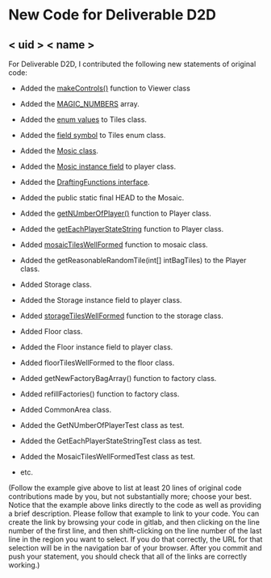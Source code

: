 # New Code for Deliverable D2D

## < uid > < name >

For Deliverable D2D, I contributed the following new statements of original code:

- Added the [makeControls()](https://gitlab.cecs.anu.edu.au/comp1110/comp1110-ass2/-/blob/master/src/comp1110/ass2/gui/Viewer.java#L47-72) function to Viewer class
- Added the [MAGIC_NUMBERS](https://gitlab.cecs.anu.edu.au/comp1110/comp1110-ass2/-/blob/master/src/comp1110/ass2/Azul.java#L250-307) array.

- Added the [enum values](https://gitlab.cecs.anu.edu.au/u7274095/comp1110-ass2-tue12t/-/blob/master/src/comp1110/ass2/D2B/Tiles.java#L5-10) to Tiles class.
- Added the [field symbol](https://gitlab.cecs.anu.edu.au/u7274095/comp1110-ass2-tue12t/-/blob/master/src/comp1110/ass2/D2B/Tiles.java#L13) to Tiles enum class.
- Added the [Mosic class](https://gitlab.cecs.anu.edu.au/u7274095/comp1110-ass2-tue12t/-/blob/master/src/comp1110/ass2/D2B/Mosaic.java).
- Added the [Mosic instance field](https://gitlab.cecs.anu.edu.au/u7274095/comp1110-ass2-tue12t/-/blob/master/src/comp1110/ass2/D2B/Player.java#L12) to player class.  
- Added the [DraftingFunctions interface](https://gitlab.cecs.anu.edu.au/u7274095/comp1110-ass2-tue12t/-/blob/master/src/comp1110/ass2/D2B/DraftingFunctions.java).
- Added the public static final HEAD to the Mosaic.   
- Added the [getNUmberOfPlayer()]() function to Player class.
- Added the [getEachPlayerStateString]() function to Player class.
- Added [mosaicTilesWellFormed]() function to mosaic class.
- Added the getReasonableRandomTile(int[] intBagTiles) to the Player class. 
- Added Storage class.
- Added the Storage instance field to player class.  
- Added [storageTilesWellFormed]() function to the storage class.
- Added Floor class.
- Added the Floor instance field to player class.  
- Added floorTilesWellFormed to the floor class.
- Added getNewFactoryBagArray() function to factory class.
- Added refillFactories() function to factory class.
- Added CommonArea class.  
- Added the GetNUmberOfPlayerTest class as test.
- Added the GetEachPlayerStateStringTest class as test.
- Added the MosaicTilesWellFormedTest class as test.
- etc.

(Follow the example give above to list at least 20 lines of original code contributions made by you, but not substantially more; choose your best. Notice that the example above links directly to the code as well as providing a brief description.   Please follow that example to link to your code.  You can create the link by browsing your code in gitlab, and then clicking on the line number of the first line, and then shift-clicking on the line number of the last line in the region you want to select.  If you do that correctly, the URL for that selection will be in the navigation bar of your browser.  After you commit and push your statement, you should check that all of the links are correctly working.)